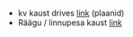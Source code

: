 
- kv kaust drives [link](https://drive.google.com/drive/folders/1ipaEKFIO8bUyifq9pUe3uj8cREHSASQ8?usp=drive_link) (plaanid)
- Räägu / linnupesa kaust [link](https://drive.google.com/drive/folders/1_S0lz6jENH-EdVDl798TNXzuK90-rN_m?usp=drive_link)